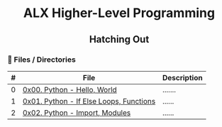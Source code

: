 <h1 align="center">ALX Higher-Level Programming </h1>

<h2 align="center">Hatching Out </h2>

### :file_folder: Files / Directories 

#|File|Description
------|------|------
0|[0x00. Python - Hello, World ](./0x00-python-hello_world)|.......
1|[0x01. Python - If Else Loops, Functions ](./0x01-python-if_else_loops_functions)|......
2|[0x02. Python - Import, Modules ](./0x02-python-import_modules)|......
